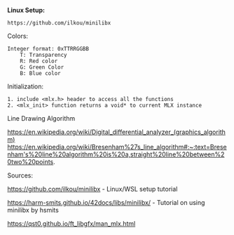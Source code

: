 **Linux Setup:**

	https://github.com/ilkou/minilibx

Colors:

	Integer format: 0xTTRRGGBB
		T: Transparency
		R: Red color
		G: Green Color
		B: Blue color

Initialization:

	1. include <mlx.h> header to access all the functions
	2. <mlx_init> function returns a void* to current MLX instance


Line Drawing Algorithm

https://en.wikipedia.org/wiki/Digital_differential_analyzer_(graphics_algorithm)
https://en.wikipedia.org/wiki/Bresenham%27s_line_algorithm#:~:text=Bresenham's%20line%20algorithm%20is%20a,straight%20line%20between%20two%20points.

Sources:

https://github.com/ilkou/minilibx - Linux/WSL setup tutorial

https://harm-smits.github.io/42docs/libs/minilibx/ - Tutorial on using minilibx by hsmits

https://qst0.github.io/ft_libgfx/man_mlx.html
